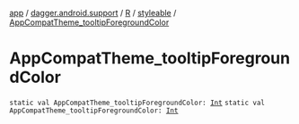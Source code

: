 [app](../../../index.md) / [dagger.android.support](../../index.md) / [R](../index.md) / [styleable](index.md) / [AppCompatTheme_tooltipForegroundColor](./-app-compat-theme_tooltip-foreground-color.md)

# AppCompatTheme_tooltipForegroundColor

`static val AppCompatTheme_tooltipForegroundColor: `[`Int`](https://kotlinlang.org/api/latest/jvm/stdlib/kotlin/-int/index.html)
`static val AppCompatTheme_tooltipForegroundColor: `[`Int`](https://kotlinlang.org/api/latest/jvm/stdlib/kotlin/-int/index.html)